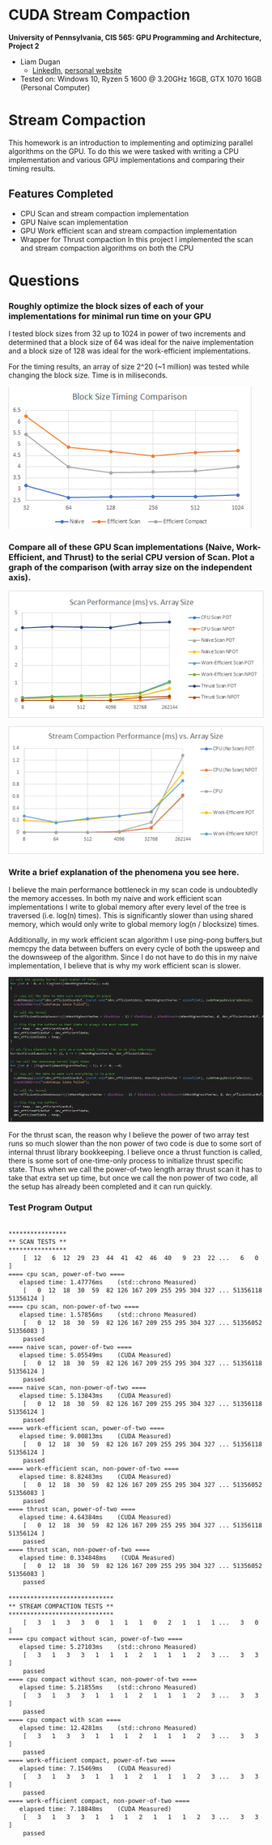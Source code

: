 CUDA Stream Compaction
======================

**University of Pennsylvania, CIS 565: GPU Programming and Architecture, Project 2**

* Liam Dugan
  * [LinkedIn](https://www.linkedin.com/in/liam-dugan-95a961135/), [personal website](http://liamdugan.com/)
* Tested on: Windows 10, Ryzen 5 1600 @ 3.20GHz 16GB, GTX 1070 16GB (Personal Computer)


# Stream Compaction
This homework is an introduction to implementing and optimizing parallel algorithms on the GPU. To do this we were tasked with writing a CPU implementation and various GPU implementations and comparing their timing results.

## Features Completed
* CPU Scan and stream compaction implementation
* GPU Naive scan implementation
* GPU Work efficient scan and stream compaction implementation
* Wrapper for Thrust compaction
In this project I implemented the scan and stream compaction algorithms on both the CPU

# Questions
### Roughly optimize the block sizes of each of your implementations for minimal run time on your GPU
I tested block sizes from 32 up to 1024 in power of two increments and determined that a block size of 64 was ideal for the naive implementation and a block size of 128 was ideal for the work-efficient implementations.

For the timing results, an array of size 2^20 (~1 million) was tested while changing the block size. Time is in miliseconds.

![](images/BlockSize.png)

### Compare all of these GPU Scan implementations (Naive, Work-Efficient, and Thrust) to the serial CPU version of Scan. Plot a graph of the comparison (with array size on the independent axis).

![](images/Scan.png)

![](images/StreamCompaction.png)

### Write a brief explanation of the phenomena you see here.
I believe the main performance bottleneck in my scan code is undoubtedly the memory accesses. In both my naive and work efficient scan implementations I write to global memory after every level of the tree is traversed (i.e. log(n) times). This is significantly slower than using shared memory, which would only write to global memory log(n / blocksize) times.

Additionally, in my work efficient scan algorithm I use ping-pong buffers,but memcpy the data between buffers on every cycle of both the upsweep and the downsweep of the algorithm. Since I do not have to do this in my naive implementation, I believe that is why my work efficient scan is slower.

![](images/Code.png)

For the thrust scan, the reason why I believe the power of two array test runs so much slower than the non power of two code is due to some sort of internal thrust library bookkeeping. I believe once a thrust function is called, there is some sort of one-time-only process to initialize thrust specific state. Thus when we call the power-of-two length array thrust scan it has to take that extra set up time, but once we call the non power of two code, all the setup has already been completed and it can run quickly.


### Test Program Output

```

****************
** SCAN TESTS **
****************
    [  12   6  12  29  23  44  41  42  46  40   9  23  22 ...   6   0 ]
==== cpu scan, power-of-two ====
   elapsed time: 1.47776ms    (std::chrono Measured)
    [   0  12  18  30  59  82 126 167 209 255 295 304 327 ... 51356118 51356124 ]
==== cpu scan, non-power-of-two ====
   elapsed time: 1.57856ms    (std::chrono Measured)
    [   0  12  18  30  59  82 126 167 209 255 295 304 327 ... 51356052 51356083 ]
    passed
==== naive scan, power-of-two ====
   elapsed time: 5.05549ms    (CUDA Measured)
    [   0  12  18  30  59  82 126 167 209 255 295 304 327 ... 51356118 51356124 ]
    passed
==== naive scan, non-power-of-two ====
   elapsed time: 5.13843ms    (CUDA Measured)
    [   0  12  18  30  59  82 126 167 209 255 295 304 327 ... 51356118 51356124 ]
    passed
==== work-efficient scan, power-of-two ====
   elapsed time: 9.00813ms    (CUDA Measured)
    [   0  12  18  30  59  82 126 167 209 255 295 304 327 ... 51356118 51356124 ]
    passed
==== work-efficient scan, non-power-of-two ====
   elapsed time: 8.82483ms    (CUDA Measured)
    [   0  12  18  30  59  82 126 167 209 255 295 304 327 ... 51356052 51356083 ]
    passed
==== thrust scan, power-of-two ====
   elapsed time: 4.64384ms    (CUDA Measured)
    [   0  12  18  30  59  82 126 167 209 255 295 304 327 ... 51356118 51356124 ]
    passed
==== thrust scan, non-power-of-two ====
   elapsed time: 0.334848ms    (CUDA Measured)
    [   0  12  18  30  59  82 126 167 209 255 295 304 327 ... 51356052 51356083 ]
    passed

*****************************
** STREAM COMPACTION TESTS **
*****************************
    [   3   1   3   3   0   1   1   1   0   2   1   1   1 ...   3   0 ]
==== cpu compact without scan, power-of-two ====
   elapsed time: 5.27103ms    (std::chrono Measured)
    [   3   1   3   3   1   1   1   2   1   1   1   2   3 ...   3   3 ]
    passed
==== cpu compact without scan, non-power-of-two ====
   elapsed time: 5.21855ms    (std::chrono Measured)
    [   3   1   3   3   1   1   1   2   1   1   1   2   3 ...   3   3 ]
    passed
==== cpu compact with scan ====
   elapsed time: 12.4281ms    (std::chrono Measured)
    [   3   1   3   3   1   1   1   2   1   1   1   2   3 ...   3   3 ]
    passed
==== work-efficient compact, power-of-two ====
   elapsed time: 7.15469ms    (CUDA Measured)
    [   3   1   3   3   1   1   1   2   1   1   1   2   3 ...   3   3 ]
    passed
==== work-efficient compact, non-power-of-two ====
   elapsed time: 7.18848ms    (CUDA Measured)
    [   3   1   3   3   1   1   1   2   1   1   1   2   3 ...   3   3 ]
    passed
```
